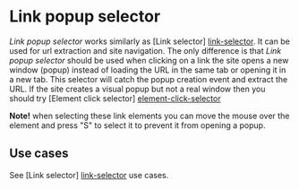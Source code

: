 # Link popup selector

*Link popup selector* works similarly as [Link selector] [link-selector]. It can
be used for url extraction and site navigation. The only difference is that
*Link popup selector* should be used when clicking on a link the site opens a new
window (popup) instead of loading the URL in the same tab or opening it in a
new tab. This selector will catch the popup creation event and extract the URL.
If the site creates a visual popup but not a real window then you should try
[Element click selector] [element-click-selector]

**Note!** when selecting these link elements you can move the mouse over the 
element and press "S" to select it to prevent it from opening a popup.

## Use cases
See [Link selector] [link-selector] use cases.

 [link-selector]: Link%20selector.md
 [element-click-selector]: Element%20click%20selector.md
